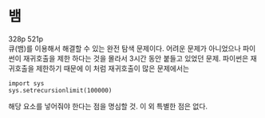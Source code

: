 # 뱀
328p 521p <br/>
큐(뱀)를 이용해서 해결할 수 있는 완전 탐색 문제이다. 어려운 문제가 아니었으나 파이썬이 재귀호출을 제한 하다는 것을 몰라서 3시간 동안 붙들고 있었던 문제. 파이썬은 재귀호출을 제한하기 때문에 이 처럼 재귀호출이 많은 문제에서는 
```
import sys
sys.setrecursionlimit(100000)
```
해당 요소를 넣어줘야 한다는 점을 명심할 것. 이 외 특별한 점은 없다.